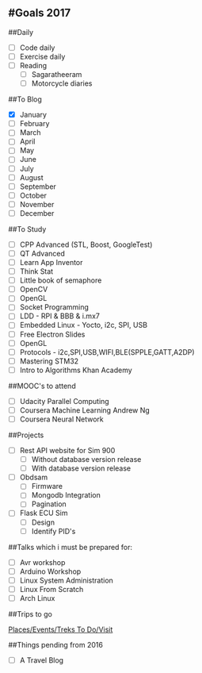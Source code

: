#Goals 2017
----

##Daily

- [ ] Code daily
- [ ] Exercise daily
- [ ] Reading
	- [ ] Sagaratheeram
	- [ ] Motorcycle diaries
	
##To Blog

- [X] January
- [ ] February
- [ ] March 
- [ ] April
- [ ] May 
- [ ] June
- [ ] July
- [ ] August
- [ ] September 
- [ ] October
- [ ] November 
- [ ] December

##To Study

- [ ] CPP Advanced  (STL, Boost, GoogleTest)
- [ ] QT Advanced
- [ ] Learn App Inventor
- [ ] Think Stat 
- [ ] Little book of semaphore
- [ ] OpenCV
- [ ] OpenGL
- [ ] Socket Programming
- [ ] LDD - RPI & BBB & i.mx7
- [ ] Embedded Linux - Yocto, i2c, SPI, USB
- [ ] Free Electron Slides
- [ ] OpenGL
- [ ] Protocols - i2c,SPI,USB,WIFI,BLE(SPPLE,GATT,A2DP)
- [ ] Mastering STM32
- [ ] Intro to Algorithms Khan Academy

##MOOC's to attend

- [ ] Udacity Parallel Computing
- [ ] Coursera Machine Learning Andrew Ng
- [ ] Coursera Neural Network

##Projects

- [ ] Rest API website for Sim 900
	- [ ] Without database version release
	- [ ] With database version release
- [ ] Obdsam
	- [ ] Firmware
	- [ ] Mongodb Integration
	- [ ] Pagination
- [ ] Flask ECU Sim
	- [ ] Design
	- [ ] Identify PID's

##Talks which i must be prepared for:

- [ ] Avr workshop
- [ ] Arduino Workshop
- [ ] Linux System Administration
- [ ] Linux From Scratch
- [ ] Arch Linux

##Trips to go

[Places/Events/Treks To Do/Visit](https://github.com/ganeshredcobra/personal-goals/blob/master/Travel/ToVisit.md)

##Things pending from 2016

- [ ] A Travel Blog

